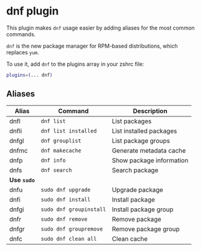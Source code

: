 # dnf plugin

This plugin makes `dnf` usage easier by adding aliases for the most common commands.

`dnf` is the new package manager for RPM-based distributions, which replaces `yum`.

To use it, add `dnf` to the plugins array in your zshrc file:

```zsh
plugins=(... dnf)
```

## Aliases

| Alias          | Command                 | Description           |
|----------------|-------------------------|-----------------------|
| dnfl           | `dnf list`              | List packages         |
| dnfli          | `dnf list installed`    | List installed packages |
| dnfgl          | `dnf grouplist`         | List package groups   |
| dnfmc          | `dnf makecache`         | Generate metadata cache |
| dnfp           | `dnf info`              | Show package information |
| dnfs           | `dnf search`            | Search package        |
| **Use `sudo`** |
| dnfu           | `sudo dnf upgrade`      | Upgrade package       |
| dnfi           | `sudo dnf install`      | Install package       |
| dnfgi          | `sudo dnf groupinstall` | Install package group |
| dnfr           | `sudo dnf remove`       | Remove package        |
| dnfgr          | `sudo dnf groupremove`  | Remove package group  |
| dnfc           | `sudo dnf clean all`    | Clean cache           |
